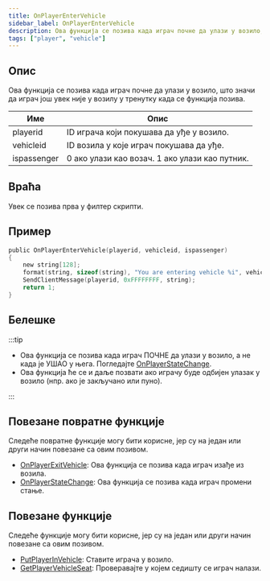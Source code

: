 ```yaml
---
title: OnPlayerEnterVehicle
sidebar_label: OnPlayerEnterVehicle
description: Ова функција се позива када играч почне да улази у возило, што значи да играч још увек није у возилу у тренутку када се функција позива.
tags: ["player", "vehicle"]
---
```


## Опис

Ова функција се позива када играч почне да улази у возило, што значи да играч још увек није у возилу у тренутку када се функција позива.

| Име         | Опис                                                 |
| ----------- | ---------------------------------------------------- |
| playerid    | ID играча који покушава да уђе у возило.             |
| vehicleid   | ID возила у које играч покушава да уђе.              |
| ispassenger | 0 ако улази као возач. 1 ако улази као путник.       |

## Враћа

Увек се позива прва у филтер скрипти.

## Пример

```c
public OnPlayerEnterVehicle(playerid, vehicleid, ispassenger)
{
    new string[128];
    format(string, sizeof(string), "You are entering vehicle %i", vehicleid);
    SendClientMessage(playerid, 0xFFFFFFFF, string);
    return 1;
}
```

## Белешке

:::tip

- Ова функција се позива када играч ПОЧНЕ да улази у возило, а не када је УШАО у њега. Погледајте [OnPlayerStateChange](OnPlayerStateChange).
- Ова функција ће се и даље позвати ако играчу буде одбијен улазак у возило (нпр. ако је закључано или пуно).

:::

## Повезане повратне функције

Следеће повратне функције могу бити корисне, јер су на један или други начин повезане са овим позивом.

- [OnPlayerExitVehicle](OnPlayerExitVehicle): Ова функција се позива када играч изађе из возила.
- [OnPlayerStateChange](OnPlayerStateChange): Ова функција се позива када играч промени стање.

## Повезане функције

Следеће функције могу бити корисне, јер су на један или други начин повезане са овим позивом.

- [PutPlayerInVehicle](../functions/PutPlayerInVehicle): Ставите играча у возило.
- [GetPlayerVehicleSeat](../functions/GetPlayerVehicleSeat): Проверавајте у којем седишту се играч налази.
